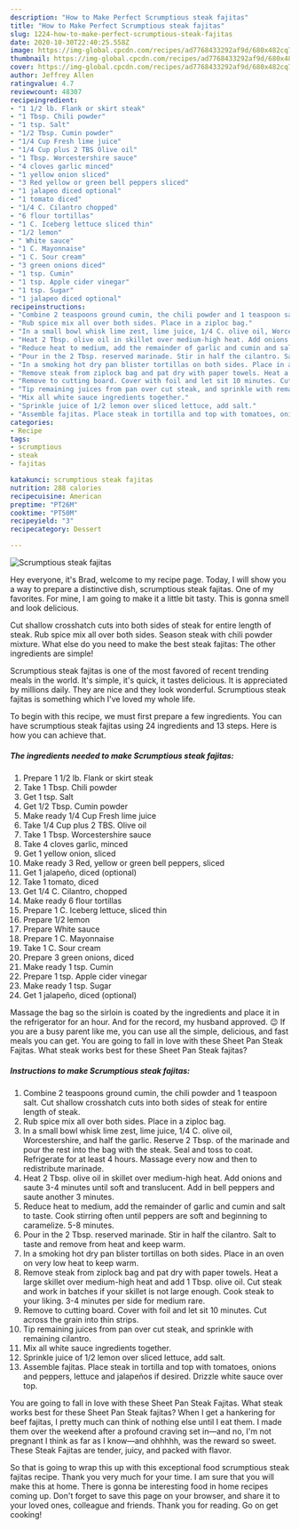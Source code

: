 ```yaml
---
description: "How to Make Perfect Scrumptious steak fajitas"
title: "How to Make Perfect Scrumptious steak fajitas"
slug: 1224-how-to-make-perfect-scrumptious-steak-fajitas
date: 2020-10-30T22:40:25.558Z
image: https://img-global.cpcdn.com/recipes/ad7768433292af9d/680x482cq70/scrumptious-steak-fajitas-recipe-main-photo.jpg
thumbnail: https://img-global.cpcdn.com/recipes/ad7768433292af9d/680x482cq70/scrumptious-steak-fajitas-recipe-main-photo.jpg
cover: https://img-global.cpcdn.com/recipes/ad7768433292af9d/680x482cq70/scrumptious-steak-fajitas-recipe-main-photo.jpg
author: Jeffrey Allen
ratingvalue: 4.7
reviewcount: 48307
recipeingredient:
- "1 1/2 lb. Flank or skirt steak"
- "1 Tbsp. Chili powder"
- "1 tsp. Salt"
- "1/2 Tbsp. Cumin powder"
- "1/4 Cup Fresh lime juice"
- "1/4 Cup plus 2 TBS Olive oil"
- "1 Tbsp. Worcestershire sauce"
- "4 cloves garlic minced"
- "1 yellow onion sliced"
- "3 Red yellow or green bell peppers sliced"
- "1 jalapeo diced optional"
- "1 tomato diced"
- "1/4 C. Cilantro chopped"
- "6 flour tortillas"
- "1 C. Iceberg lettuce sliced thin"
- "1/2 lemon"
- " White sauce"
- "1 C. Mayonnaise"
- "1 C. Sour cream"
- "3 green onions diced"
- "1 tsp. Cumin"
- "1 tsp. Apple cider vinegar"
- "1 tsp. Sugar"
- "1 jalapeo diced optional"
recipeinstructions:
- "Combine 2 teaspoons ground cumin, the chili powder and 1 teaspoon salt. Cut shallow crosshatch cuts into both sides of steak for entire length of steak."
- "Rub spice mix all over both sides. Place in a ziploc bag."
- "In a small bowl whisk lime zest, lime juice, 1/4 C. olive oil, Worcestershire, and half the garlic. Reserve 2 Tbsp. of the marinade and pour the rest into the bag with the steak. Seal and toss to coat. Refrigerate for at least 4 hours. Massage every now and then to redistribute marinade."
- "Heat 2 Tbsp. olive oil in skillet over medium-high heat. Add onions and saute 3-4 minutes until soft and translucent. Add in bell peppers and saute another 3 minutes."
- "Reduce heat to medium, add the remainder of garlic and cumin and salt to taste. Cook stirring often until peppers are soft and beginning to caramelize. 5-8 minutes."
- "Pour in the 2 Tbsp. reserved marinade. Stir in half the cilantro. Salt to taste and remove from heat and keep warm."
- "In a smoking hot dry pan blister tortillas on both sides. Place in an oven on very low heat to keep warm."
- "Remove steak from ziplock bag and pat dry with paper towels. Heat a large skillet over medium-high heat and add 1 Tbsp. olive oil. Cut steak and work in batches if your skillet is not large enough. Cook steak to your liking. 3-4 minutes per side for medium rare."
- "Remove to cutting board. Cover with foil and let sit 10 minutes. Cut across the grain into thin strips."
- "Tip remaining juices from pan over cut steak, and sprinkle with remaining cilantro."
- "Mix all white sauce ingredients together."
- "Sprinkle juice of 1/2 lemon over sliced lettuce, add salt."
- "Assemble fajitas. Place steak in tortilla and top with tomatoes, onions and peppers, lettuce and jalapeños if desired. Drizzle white sauce over top."
categories:
- Recipe
tags:
- scrumptious
- steak
- fajitas

katakunci: scrumptious steak fajitas 
nutrition: 288 calories
recipecuisine: American
preptime: "PT26M"
cooktime: "PT50M"
recipeyield: "3"
recipecategory: Dessert

---
```



![Scrumptious steak fajitas](https://img-global.cpcdn.com/recipes/ad7768433292af9d/680x482cq70/scrumptious-steak-fajitas-recipe-main-photo.jpg)

Hey everyone, it's Brad, welcome to my recipe page. Today, I will show you a way to prepare a distinctive dish, scrumptious steak fajitas. One of my favorites. For mine, I am going to make it a little bit tasty. This is gonna smell and look delicious.

Cut shallow crosshatch cuts into both sides of steak for entire length of steak. Rub spice mix all over both sides. Season steak with chili powder mixture. What else do you need to make the best steak fajitas: The other ingredients are simple!

Scrumptious steak fajitas is one of the most favored of recent trending meals in the world. It's simple, it's quick, it tastes delicious. It is appreciated by millions daily. They are nice and they look wonderful. Scrumptious steak fajitas is something which I've loved my whole life.


To begin with this recipe, we must first prepare a few ingredients. You can have scrumptious steak fajitas using 24 ingredients and 13 steps. Here is how you can achieve that.

<!--inarticleads1-->

##### The ingredients needed to make Scrumptious steak fajitas:

1. Prepare 1 1/2 lb. Flank or skirt steak
1. Take 1 Tbsp. Chili powder
1. Get 1 tsp. Salt
1. Get 1/2 Tbsp. Cumin powder
1. Make ready 1/4 Cup Fresh lime juice
1. Take 1/4 Cup plus 2 TBS. Olive oil
1. Take 1 Tbsp. Worcestershire sauce
1. Take 4 cloves garlic, minced
1. Get 1 yellow onion, sliced
1. Make ready 3 Red, yellow or green bell peppers, sliced
1. Get 1 jalapeño, diced (optional)
1. Take 1 tomato, diced
1. Get 1/4 C. Cilantro, chopped
1. Make ready 6 flour tortillas
1. Prepare 1 C. Iceberg lettuce, sliced thin
1. Prepare 1/2 lemon
1. Prepare  White sauce
1. Prepare 1 C. Mayonnaise
1. Take 1 C. Sour cream
1. Prepare 3 green onions, diced
1. Make ready 1 tsp. Cumin
1. Prepare 1 tsp. Apple cider vinegar
1. Make ready 1 tsp. Sugar
1. Get 1 jalapeño, diced (optional)


Massage the bag so the sirloin is coated by the ingredients and place it in the refrigerator for an hour. And for the record, my husband approved. 😉 If you are a busy parent like me, you can use all the simple, delicious, and fast meals you can get. You are going to fall in love with these Sheet Pan Steak Fajitas. What steak works best for these Sheet Pan Steak fajitas? 

<!--inarticleads2-->

##### Instructions to make Scrumptious steak fajitas:

1. Combine 2 teaspoons ground cumin, the chili powder and 1 teaspoon salt. Cut shallow crosshatch cuts into both sides of steak for entire length of steak.
1. Rub spice mix all over both sides. Place in a ziploc bag.
1. In a small bowl whisk lime zest, lime juice, 1/4 C. olive oil, Worcestershire, and half the garlic. Reserve 2 Tbsp. of the marinade and pour the rest into the bag with the steak. Seal and toss to coat. Refrigerate for at least 4 hours. Massage every now and then to redistribute marinade.
1. Heat 2 Tbsp. olive oil in skillet over medium-high heat. Add onions and saute 3-4 minutes until soft and translucent. Add in bell peppers and saute another 3 minutes.
1. Reduce heat to medium, add the remainder of garlic and cumin and salt to taste. Cook stirring often until peppers are soft and beginning to caramelize. 5-8 minutes.
1. Pour in the 2 Tbsp. reserved marinade. Stir in half the cilantro. Salt to taste and remove from heat and keep warm.
1. In a smoking hot dry pan blister tortillas on both sides. Place in an oven on very low heat to keep warm.
1. Remove steak from ziplock bag and pat dry with paper towels. Heat a large skillet over medium-high heat and add 1 Tbsp. olive oil. Cut steak and work in batches if your skillet is not large enough. Cook steak to your liking. 3-4 minutes per side for medium rare.
1. Remove to cutting board. Cover with foil and let sit 10 minutes. Cut across the grain into thin strips.
1. Tip remaining juices from pan over cut steak, and sprinkle with remaining cilantro.
1. Mix all white sauce ingredients together.
1. Sprinkle juice of 1/2 lemon over sliced lettuce, add salt.
1. Assemble fajitas. Place steak in tortilla and top with tomatoes, onions and peppers, lettuce and jalapeños if desired. Drizzle white sauce over top.


You are going to fall in love with these Sheet Pan Steak Fajitas. What steak works best for these Sheet Pan Steak fajitas? When I get a hankering for beef fajitas, I pretty much can think of nothing else until I eat them. I made them over the weekend after a profound craving set in—and no, I&#39;m not pregnant I think as far as I know—and ohhhhh, was the reward so sweet. These Steak Fajitas are tender, juicy, and packed with flavor. 

So that is going to wrap this up with this exceptional food scrumptious steak fajitas recipe. Thank you very much for your time. I am sure that you will make this at home. There is gonna be interesting food in home recipes coming up. Don't forget to save this page on your browser, and share it to your loved ones, colleague and friends. Thank you for reading. Go on get cooking!
